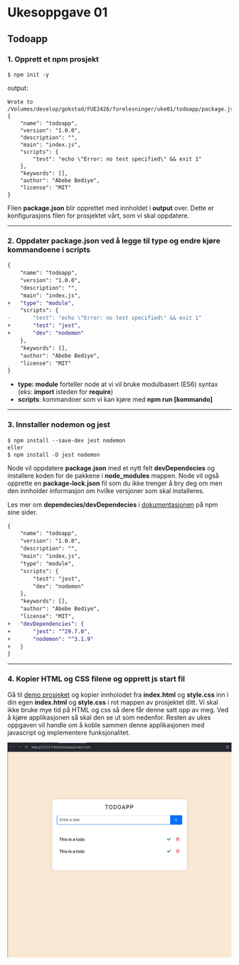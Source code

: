 # Ukesoppgave 01

## Todoapp

### 1. Opprett et npm prosjekt

```node
$ npm init -y
```

output:

```node
Wrote to /Volumes/develop/gokstad/FUE2426/forelesninger/uke01/todoapp/package.json:
{
    "name": "todoapp",
    "version": "1.0.0",
    "description": "",
    "main": "index.js",
    "scripts": {
        "test": "echo \"Error: no test specified\" && exit 1"
    },
    "keywords": [],
    "author": "Abebe Bediye",
    "license": "MIT"
}
```

Filen **package.json** blir opprettet med innholdet i **output** over. Dette er konfigurasjons filen for prosjektet vårt, som vi skal oppdatere.

---

### 2. Oppdater **package.json** ved å legge til **type** og endre kjøre kommandoene i **scripts**

```diff
{
    "name": "todoapp",
    "version": "1.0.0",
    "description": "",
    "main": "index.js",
+   "type": "module",
    "scripts": {
-       "test": "echo \"Error: no test specified\" && exit 1"
+       "test": "jest",
+       "dev": "nodemon"
    },
    "keywords": [],
    "author": "Abebe Bediye",
    "license": "MIT"
}
```

- **type: module** forteller node at vi vil bruke modulbasert (ES6) syntax (eks: **import** isteden for **require**)
- **scripts**: kommandoer som vi kan kjøre med **npm run [kommando]**

---

### 3. Innstaller nodemon og jest

```node
$ npm install --save-dev jest nodemon
eller
$ npm install -D jest nodemon
```

Node vil oppdatere **package.json** med et nytt felt **devDependecies** og installere koden for de pakkene i **node_modules** mappen. Node vil også opprette en **package-lock.json** fil som du ikke trenger å bry deg om men den innholder informasjon om hvilke versjoner som skal installeres.

Les mer om **dependecies/devDependecies** i [dokumentasjonen](https://docs.npmjs.com/specifying-dependencies-and-devdependencies-in-a-package-json-file) på npm sine sider.

```diff
{
    "name": "todoapp",
    "version": "1.0.0",
    "description": "",
    "main": "index.js",
    "type": "module",
    "scripts": {
        "test": "jest",
        "dev": "nodemon"
    },
    "keywords": [],
    "author": "Abebe Bediye",
    "license": "MIT",
+   "devDependencies": {
+       "jest": "^29.7.0",
+       "nodemon": "^3.1.9"
+   }
}
```

---

### 4. Kopier HTML og CSS filene og opprett js start fil

Gå til [demo prosjeket](https://github.com/gokstadakademiet/emne4-jsapi/tree/main/uke01/todoapp) og kopier innholodet fra **index.html** og **style.css** inn i din egen **index.html** og **style.css** i rot mappen av prosjektet ditt.
Vi skal ikke bruke mye tid på HTML og css så dere får denne satt opp av meg. Ved å kjøre applikasjonen så skal den se ut som nedenfor. Resten av ukes oppgaven vil handle om å koble sammen denne applikasjonen med javascript og implementere funksjonalitet.

![image TodoApp](./assets/html-css.png)
